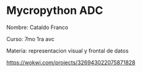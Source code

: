 # Mycropython ADC


Nombre: Cataldo Franco

Curso: 7mo 1ra avc

Materia: representacion visual y frontal de datos

https://wokwi.com/projects/326943022075871828
